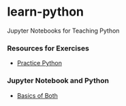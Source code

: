 # learn-python
Jupyter Notebooks for Teaching Python

### Resources for Exercises

* [Practice Python](http://www.practicepython.org)

### Jupyter Notebook and Python

* [Basics of Both](https://datahub.packtpub.com/tutorials/basics-jupyter-notebook-python/)
